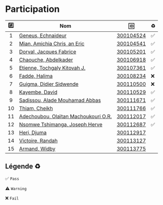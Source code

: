 # Participation

| :hash: | Nom                                                                  | :id:                   | :recycle:         |
|:------:|----------------------------------------------------------------------|------------------------|-------------------|
|  1     | [Geneus, Echnaideur](https://github.com/Echnaideurgeneus)            | [300104524](300104524) | :white_check_mark:|
|  2     | [Mian, Amichia Chris an Eric](https://github.com/Romeomian)          | [300104541](300104541) | :white_check_mark:|
|  3     | [Dorval, Jacques Fabrice](https://github.com/BgbgL13)                | [300105201](300105201) | :white_check_mark:|
|  4     | [Chaouche, Abdelkader](https://github.com/AEKchaouche)               | [300106918](300106918) | :white_check_mark:|
|  5     | [Etienne, Tochgaly Kitovah J.](https://github.com/toch90)            | [300107361](300107361) | :white_check_mark:|
|  6     | [Fadde, Halima](https://github.com/halimabzn)                        | [300108234](300108234) | :x:               |
|  7     | [Guigma, Didier Sidwende](https://github.com/didier300110500)        | [300110500](300110500) | :x:               |
|  8     | [Kayembe, David](https://github.com/TEC24)                           | [300110529](300110529) | :white_check_mark:|
|  9     | [Sadissou, Alade Mouhamad Abbas](https://github.com/AbbasSadissou)   | [300111671](300111671) | :white_check_mark:|
| 10     | [Thiam, Cheikh](https://github.com/Cheikhthiam)                      | [300111766](300111766) | :white_check_mark:|
| 11     | [Adechoubou, Olaïtan Machoukouri O.R.](https://github.com/ordenrosae)| [300112017](300112017) | :white_check_mark:|
| 12     | [Nsomwe Tshimanga, Joseph Herve](https://github.com/jthn9022)        | [300112687](300112687) | :white_check_mark:|
| 13     | [Heri, Djuma](https://github.com/djumaster)                          | [300112917](300112917) |                   |
| 14     | [Victoire, Randah](https://github.com/Futureseven)                   | [300113127](300113127) |                   |
| 15     | [Armand, Widby](https://github.com/widby)                            | [300113775](300113775) |                   |

## Légende :recycle: 
 
 :white_check_mark: `Pass` 
 
 :warning: `Warning` 
 
 :x: `Fail`
